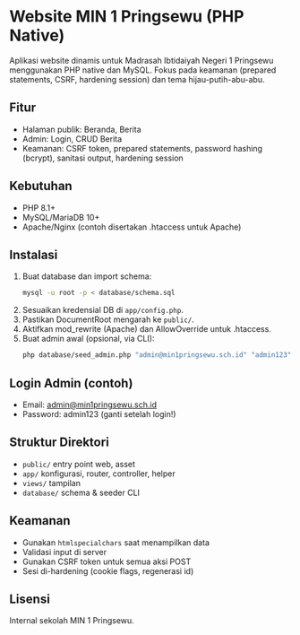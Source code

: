 # Website MIN 1 Pringsewu (PHP Native)

Aplikasi website dinamis untuk Madrasah Ibtidaiyah Negeri 1 Pringsewu menggunakan PHP native dan MySQL. Fokus pada keamanan (prepared statements, CSRF, hardening session) dan tema hijau-putih-abu-abu.

## Fitur
- Halaman publik: Beranda, Berita
- Admin: Login, CRUD Berita
- Keamanan: CSRF token, prepared statements, password hashing (bcrypt), sanitasi output, hardening session

## Kebutuhan
- PHP 8.1+
- MySQL/MariaDB 10+
- Apache/Nginx (contoh disertakan .htaccess untuk Apache)

## Instalasi
1. Buat database dan import schema:
   ```bash
   mysql -u root -p < database/schema.sql
   ```
2. Sesuaikan kredensial DB di `app/config.php`.
3. Pastikan DocumentRoot mengarah ke `public/`.
4. Aktifkan mod_rewrite (Apache) dan AllowOverride untuk .htaccess.
5. Buat admin awal (opsional, via CLI):
   ```bash
   php database/seed_admin.php "admin@min1pringsewu.sch.id" "admin123"
   ```

## Login Admin (contoh)
- Email: admin@min1pringsewu.sch.id
- Password: admin123 (ganti setelah login!)

## Struktur Direktori
- `public/` entry point web, asset
- `app/` konfigurasi, router, controller, helper
- `views/` tampilan
- `database/` schema & seeder CLI

## Keamanan
- Gunakan `htmlspecialchars` saat menampilkan data
- Validasi input di server
- Gunakan CSRF token untuk semua aksi POST
- Sesi di-hardening (cookie flags, regenerasi id)

## Lisensi
Internal sekolah MIN 1 Pringsewu.
